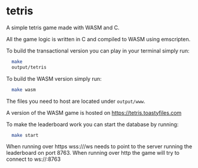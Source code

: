 # tetris
A simple tetris game made with WASM and C.

All the game logic is written in C and compiled to WASM using emscripten.

To build the transactional version you can play in your terminal simply run:
```bash
  make
  output/tetris
```

To build the WASM version simply run:
```bash
  make wasm
```
The files you need to host are located under `output/www`.

A version of the WASM game is hosted on https://tetris.toastyfiles.com

To make the leaderboard work you can start the database by running:
```bash
  make start
```

When running over https wss://<domain>/ws needs to point to the server running the leaderboard on port 8763. When running over http the game will try to connect to ws://<domain>:8763
